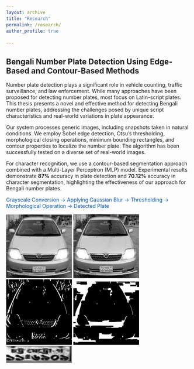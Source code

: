 ```yaml
---
layout: archive
title: "Research"
permalink: /research/
author_profile: true

---
```


## Bengali Number Plate Detection Using Edge-Based and Contour-Based Methods
Number plate detection plays a significant role in vehicle counting, traffic surveillance, and law enforcement. While many approaches have been proposed for detecting number plates, most focus on Latin-script plates. This thesis presents a novel and effective method for detecting Bengali number plates, addressing the challenges posed by unique script characteristics and real-world variations in plate appearance.

Our system processes generic images, including snapshots taken in natural conditions. We employ Sobel edge detection, Otsu’s thresholding, morphological closing operations, minimum bounding rectangles, and contour properties to localize the number plate. The algorithm has been successfully tested on a diverse set of real-world images.

For character recognition, we use a contour-based segmentation approach combined with a Multi-Layer Perceptron (MLP) model. Experimental results demonstrate **87%** accuracy in plate detection and **70.12%** accuracy in character segmentation, highlighting the effectiveness of our approach for Bengali number plates.

<span style="color: #0056b3;"> Grayscale Conversion    ->  Applying Gaussian Blur ->    Thresholding   ->   Morphological Operation   ->   Detected Plate </span>

<img src="/images/blur.png" alt="drawing" width="180"/>  <img src="/images/gray.png" alt="drawing" width="180"/> <img src="/images/thresholding.png" alt="drawing" width="180"/> <img src="/images/morphological_operation.png" alt="drawing" width="180"/>
<img src="/images/cropped_plate.png" alt="drawing" width="180" />



